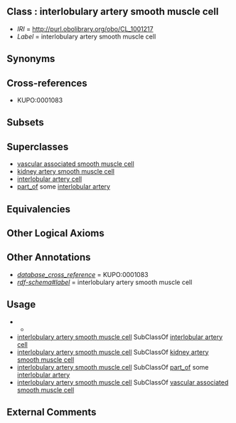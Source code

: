 
## Class : interlobulary artery smooth muscle cell

 * *IRI* = http://purl.obolibrary.org/obo/CL_1001217
 * *Label* = interlobulary artery smooth muscle cell

## Synonyms


## Cross-references

 * KUPO:0001083

## Subsets


## Superclasses

 * [vascular associated smooth muscle cell](../../CL/59/CL_0000359.md)
 * [kidney artery smooth muscle cell](../../CL/64/CL_1001064.md)
 * [interlobular artery cell](../../CL/38/CL_1001138.md)
 * [part_of](../../BFO/50/BFO_0000050.md) some [interlobular artery](../../UBERON/23/UBERON_0004723.md)

## Equivalencies


## Other Logical Axioms


## Other Annotations

 * *[database_cross_reference](../../ef/oboInOwl#hasDbXref.md)* = KUPO:0001083
 * *[rdf-schema#label](../../el/rdf-schema#label.md)* = interlobulary artery smooth muscle cell

## Usage

 * -
 * [interlobulary artery smooth muscle cell](../../CL/17/CL_1001217.md) SubClassOf [interlobular artery cell](../../CL/38/CL_1001138.md)
 * [interlobulary artery smooth muscle cell](../../CL/17/CL_1001217.md) SubClassOf [kidney artery smooth muscle cell](../../CL/64/CL_1001064.md)
 * [interlobulary artery smooth muscle cell](../../CL/17/CL_1001217.md) SubClassOf [part_of](../../BFO/50/BFO_0000050.md) some [interlobular artery](../../UBERON/23/UBERON_0004723.md)
 * [interlobulary artery smooth muscle cell](../../CL/17/CL_1001217.md) SubClassOf [vascular associated smooth muscle cell](../../CL/59/CL_0000359.md)

## External Comments

